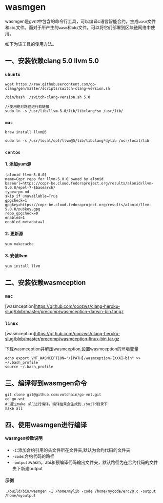 # wasmgen

wasmgen是gvnt中包含的命令行工具，可以编译c语言智能合约，生成``wasm``文件和``abi``文件。而对于所产生的``wasm``和``abi``文件，可以将它们部署到区块链网络中使用。

如下为该工具的使用方法。

## 一、安装依赖clang 5.0 llvm 5.0

### ``ubuntu``

```
wget https://raw.githubusercontent.com/go-clang/gen/master/scripts/switch-clang-version.sh

/bin/bash ./switch-clang-version.sh 5.0

//使用绝对路径进行软链接
sudo ln -s /usr/lib/llvm-5.0/lib/libclang*so /usr/lib/

```

### ``mac``

```
brew install llvm@5

sudo ln -s /usr/local/opt/llvm@5/lib/libclang*dylib /usr/local/lib

```

### ``centos``

#### 1. 添加yum源

```
[alonid-llvm-5.0.0]
name=Copr repo for llvm-5.0.0 owned by alonid
baseurl=https://copr-be.cloud.fedoraproject.org/results/alonid/llvm-5.0.0/epel-7-$basearch/
type=rpm-md
skip_if_unavailable=True
gpgcheck=1
gpgkey=https://copr-be.cloud.fedoraproject.org/results/alonid/llvm-5.0.0/pubkey.gpg
repo_gpgcheck=0
enabled=1
enabled_metadata=1
```

#### 2. 更新源
``yum makecache``

#### 3. 安装llvm
``yum install llvm``


## 二、安装依赖wasmception

### ```mac```

[wasmception]https://github.com/ooozws/clang-heroku-slug/blob/master/precomp/wasmception-darwin-bin.tar.gz

### ```linux```

[wasmception]https://github.com/ooozws/clang-heroku-slug/blob/master/precomp/wasmception-linux-bin.tar.gz

下载wasmception并解压wasmception,设置wasmception的环境变量

```
echo export VNT_WASMCEPTION="/[PATH]/wasmception-[XXX]-bin" >> ~/.bash_profile
source ~/.bash_profile
``` 

## 三、编译得到wasmgen命令
```
git clone git@github.com:vntchain/go-vnt.git
cd go-vnt
# 通过make all进行编译，编译结果会生成到./build目录下
make all
```

## 四、使用wasmgen进行编译

#### wasmgen参数说明

* ``-I``:添加合约引用的头文件所在文件夹,默认为合约代码的文件夹
* ``-code``:合约代码的路径
* ``-output``:wasm，abi和预编译代码输出文件夹，默认路径为在合约代码的文件夹下新建output

#### 示例

```
./build/bin/wasmgen -I /home/mylib -code /home/mycode/erc20.c -output /home/myoutput
```

<!-- # clang合约在线编译

使用wasm在线编译工具**webassembly studio**进行在线编译，将wasmgen生成的预编译代码precompile.c复制到webassembly studio中，点击build按钮进行编译，编译完成后下载wasm

[webassembly studio 网页链接](https://webassembly.studio/)
-->
